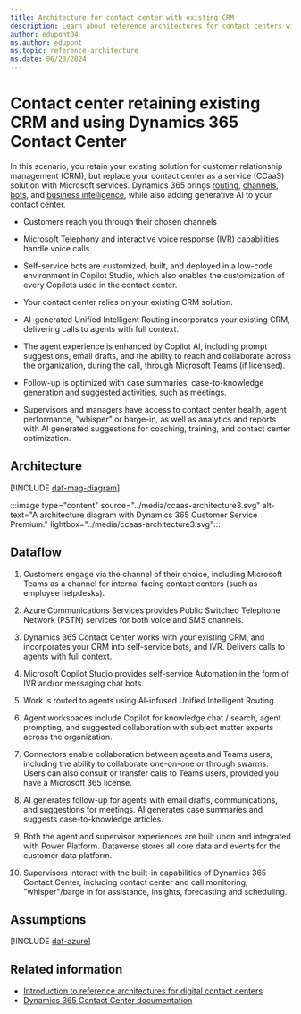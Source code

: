 ```yaml
---
title: Architecture for contact center with existing CRM
description: Learn about reference architectures for contact centers with Dynamics 365 Contact Center and a non-Microsoft CRM solution.
author: edupont04
ms.author: edupont
ms.topic: reference-architecture
ms.date: 06/28/2024
---
```


# Contact center retaining existing CRM and using Dynamics 365 Contact Center

In this scenario, you retain your existing solution for customer relationship management (CRM), but replace your contact center as a service (CCaaS) solution with Microsoft services. Dynamics 365 brings [routing](/dynamics365/customer-service/administer/overview-unified-routing), [channels](/dynamics365/customer-service/implement/try-channels), [bots](/microsoft-copilot-studio/), and [business intelligence](/dynamics365/customer-service/use/omnichannel-analytics-insights), while also adding generative AI to your contact center. ​

- Customers reach you through their chosen channels​

- Microsoft Telephony and interactive voice response (IVR) capabilities handle voice calls​.

- Self-service bots are customized, built, and deployed in a low-code environment in Copilot Studio, which also enables the customization of every Copilots used in the contact center.​

- Your contact center relies on your existing CRM solution. ​

- AI-generated Unified Intelligent Routing incorporates your existing CRM, delivering calls to agents with full context.  ​

- The agent experience is enhanced by Copilot AI, including prompt suggestions, email drafts, and the ability to reach and collaborate across the organization, during the call, through Microsoft Teams (if licensed).​

- Follow-up is optimized with case summaries, case-to-knowledge generation and suggested activities, such as meetings.​

- Supervisors and managers have access to contact center health, agent performance, "whisper" or barge-in, as well as analytics and reports with AI generated suggestions for coaching, training, and contact center optimization.

## Architecture

[!INCLUDE [daf-mag-diagram](../includes/daf-mag-diagram.md)]

:::image type="content" source="../media/ccaas-architecture3.svg" alt-text="A architecture diagram with Dynamics 365 Customer Service Premium." lightbox="../media/ccaas-architecture3.svg":::

## Dataflow

1. Customers engage via the channel of their choice, including Microsoft Teams as a channel for internal facing contact centers (such as employee helpdesks). ​

2. Azure Communications Services provides Public Switched Telephone Network (PSTN) services for both voice and SMS channels. ​

3. Dynamics 365 Contact Center works with your existing CRM, and incorporates your CRM into self-service bots, and IVR. Delivers calls to agents with full context. ​

4. Microsoft Copilot Studio provides self-service Automation in the form of IVR and/or messaging chat bots. ​

5. Work is routed to agents using AI-infused Unified Intelligent Routing.​

6. Agent workspaces include Copilot for knowledge chat / search, agent prompting, and suggested collaboration with subject matter experts across the organization. ​

7. Connectors enable collaboration between agents and Teams users, including the ability to collaborate one-on-one or through swarms. Users can also consult or transfer calls to Teams users, provided you have a Microsoft 365 license.

8. AI generates follow-up for agents with email drafts, communications, and suggestions for meetings. AI generates case summaries and suggests case-to-knowledge articles. ​

9. Both the agent and supervisor experiences are built upon and integrated with Power Platform. Dataverse stores all core data and events for the customer data platform.​

10. Supervisors interact with the built-in capabilities of Dynamics 365 Contact Center, including contact center and call monitoring, "whisper"/barge in for assistance, insights, forecasting and scheduling.

<!-- (To come: Components, Related Resources. I don't have access to how the Dynamics 365 Contact Center Learn pages are being laid out, so we'll have to wait for this.) -->

## Assumptions

[!INCLUDE [daf-azure](../includes/daf-azure.md)]

## Related information

- [Introduction to reference architectures for digital contact centers](contact-center-overview.md)  
- [Dynamics 365 Contact Center documentation](/dynamics365/contact-center/)  
